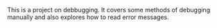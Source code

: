 This is a project on debbugging. It covers some methods of debugging manually and also explores how to read error messages. 
